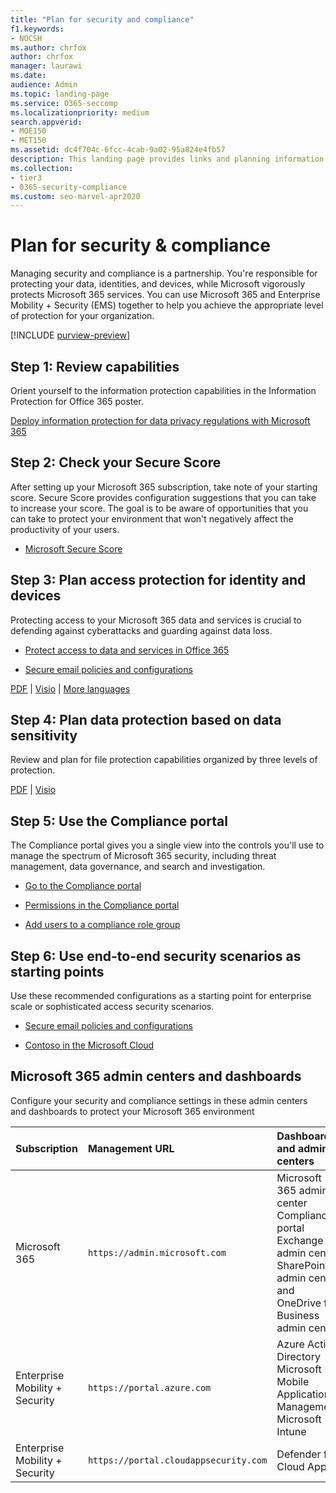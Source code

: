 ```yaml
---
title: "Plan for security and compliance"
f1.keywords:
- NOCSH
ms.author: chrfox
author: chrfox
manager: laurawi
ms.date: 
audience: Admin
ms.topic: landing-page
ms.service: O365-seccomp
ms.localizationpriority: medium
search.appverid: 
- MOE150
- MET150
ms.assetid: dc4f704c-6fcc-4cab-9a02-95a824e4fb57
description: This landing page provides links and planning information for security and compliance in Office 365.
ms.collection: 
- tier3
- 0365-security-compliance 
ms.custom: seo-marvel-apr2020
---
```


# Plan for security &amp; compliance

Managing security and compliance is a partnership. You're responsible for protecting your data, identities, and devices, while Microsoft vigorously protects Microsoft 365 services. You can use Microsoft 365 and Enterprise Mobility + Security (EMS) together to help you achieve the appropriate level of protection for your organization.
  
[!INCLUDE [purview-preview](../includes/purview-preview.md)]

## Step 1: Review capabilities

Orient yourself to the information protection capabilities in the Information Protection for Office 365 poster. 
  
[Deploy information protection for data privacy regulations with Microsoft 365](../solutions/information-protection-deploy.md)
  
## Step 2: Check your Secure Score

After setting up your Microsoft 365 subscription, take note of your starting score. Secure Score provides configuration suggestions that you can take to increase your score. The goal is to be aware of opportunities that you can take to protect your environment that won't negatively affect the productivity of your users.
  
- [Microsoft Secure Score](../security/defender/microsoft-secure-score.md)
    
## Step 3: Plan access protection for identity and devices

Protecting access to your Microsoft 365 data and services is crucial to defending against cyberattacks and guarding against data loss.
  
- [Protect access to data and services in Office 365](protect-access-to-data-and-services.md)
    
- [Secure email policies and configurations](../security/office-365-security/secure-email-recommended-policies.md)
    
[PDF](https://go.microsoft.com/fwlink/p/?linkid=841656) | [Visio](https://go.microsoft.com/fwlink/p/?linkid=841657) | [More languages](https://www.microsoft.com/download/details.aspx?id=55032)
  
## Step 4: Plan data protection based on data sensitivity

Review and plan for file protection capabilities organized by three levels of protection.
  
[PDF](https://download.microsoft.com/download/7/8/9/789645A5-BD10-4541-BC33-F8D1EFF5E911/MSFT_cloud_architecture_O365%20file%20protection.pdf) | [Visio](https://download.microsoft.com/download/7/8/9/789645A5-BD10-4541-BC33-F8D1EFF5E911/MSFT_cloud_architecture_O365%20file%20protection.vsdx)
  
## Step 5: Use the Compliance portal

The Compliance portal gives you a single view into the controls you'll use to manage the spectrum of Microsoft 365 security, including threat management, data governance, and search and investigation.
  
- [Go to the Compliance portal](./microsoft-365-compliance-center.md)

- [Permissions in the Compliance portal](~/security/office-365-security/protect-against-threats.md)

- [Add users to a compliance role group](microsoft-365-compliance-center-permissions.md#add-users-or-groups-to-a-microsoft-purview-built-in-role-group)

## Step 6: Use end-to-end security scenarios as starting points

Use these recommended configurations as a starting point for enterprise scale or sophisticated access security scenarios.
  
- [Secure email policies and configurations](../security/office-365-security/secure-email-recommended-policies.md)

- [Contoso in the Microsoft Cloud](../enterprise/contoso-case-study.md)

## Microsoft 365 admin centers and dashboards

Configure your security and compliance settings in these admin centers and dashboards to protect your Microsoft 365 environment
  
|**Subscription**|**Management URL**|**Dashboards and admin centers**|
|:-----|:-----|:-----|
|Microsoft 365  <br/> |`https://admin.microsoft.com`  <br/> | Microsoft 365 admin center  <br/>  Compliance portal  <br/>  Exchange admin center  <br/>  SharePoint admin center and OneDrive for Business admin center  <br/> |
|Enterprise Mobility + Security  <br/> |`https://portal.azure.com`  <br/> | Azure Active Directory  <br/>  Microsoft Mobile Application Management  <br/>  Microsoft Intune  <br/> |
|Enterprise Mobility + Security  <br/> |`https://portal.cloudappsecurity.com`  <br/> | Defender for Cloud Apps  <br/> |

